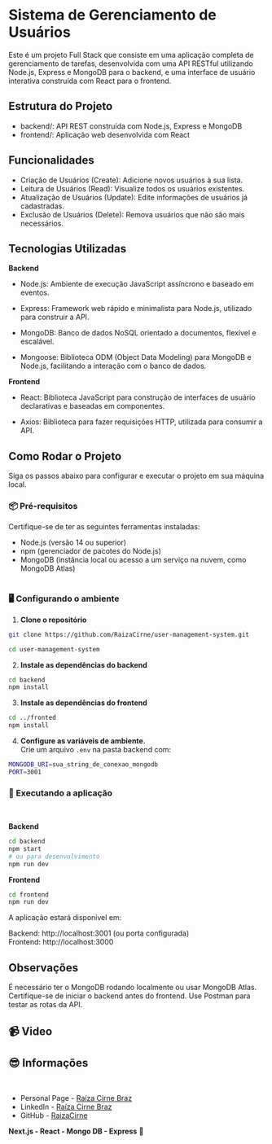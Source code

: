 # Sistema de Gerenciamento de Usuários

Este é um projeto Full Stack que consiste em uma aplicação completa de gerenciamento de tarefas, desenvolvida com uma API RESTful utilizando Node.js, Express e MongoDB para o backend, e uma interface de usuário interativa construída com React para o frontend.

## Estrutura do Projeto

- backend/: API REST construída com Node.js, Express e MongoDB
- frontend/: Aplicação web desenvolvida com React

## Funcionalidades

- Criação de Usuários (Create): Adicione novos usuários à sua lista.
- Leitura de Usuários (Read): Visualize todos os usuários existentes.
- Atualização de Usuários (Update): Edite informações de usuários já cadastradas.
- Exclusão de Usuários (Delete): Remova usuários que não são mais necessários.

## Tecnologias Utilizadas

**Backend**
- Node.js: Ambiente de execução JavaScript assíncrono e baseado em eventos.

- Express: Framework web rápido e minimalista para Node.js, utilizado para construir a API.

- MongoDB: Banco de dados NoSQL orientado a documentos, flexível e escalável.

- Mongoose: Biblioteca ODM (Object Data Modeling) para MongoDB e Node.js, facilitando a interação com o banco de dados.

**Frontend**
- React: Biblioteca JavaScript para construção de interfaces de usuário declarativas e baseadas em componentes.

- Axios: Biblioteca para fazer requisições HTTP, utilizada para consumir a API.

## Como Rodar o Projeto 
Siga os passos abaixo para configurar e executar o projeto em sua máquina local.</br>

### **📦 Pré-requisitos** </br>
Certifique-se de ter as seguintes ferramentas instaladas:</br>
- Node.js (versão 14 ou superior)</br>
- npm (gerenciador de pacotes do Node.js)</br>
- MongoDB (instância local ou acesso a um serviço na nuvem, como MongoDB Atlas)</br></br>

###  **🖥️ Configurando o ambiente** </br>

1. **Clone o repositório** </br>
```bash
git clone https://github.com/RaizaCirne/user-management-system.git

cd user-management-system
```
2. **Instale as dependências do backend**
```bash
cd backend
npm install
```

3. **Instale as dependências do frontend**
```bash
cd ../fronted
npm install
```

4. **Configure as variáveis de ambiente.**</br>
Crie um arquivo `.env` na pasta backend com: 
```bash
MONGODB_URI=sua_string_de_conexao_mongodb
PORT=3001
```


###  **🚀 Executando a aplicação** 
</br>

**Backend**</br>

  ```bash
  cd backend
  npm start
  # ou para desenvolvimento
  npm run dev
  ```
  

**Frontend**</br>

  ```bash
  cd frontend
  npm run dev
  ```

A aplicação estará disponível em:

Backend: http://localhost:3001 (ou porta configurada)</br>
Frontend: http://localhost:3000
    
## Observações

É necessário ter o MongoDB rodando localmente ou usar MongoDB Atlas. Certifique-se de iniciar o backend antes do frontend. Use Postman para testar as rotas da API.

## :video_camera: Video

## :sunglasses: Informações <a name="id011"></a>

<br />

- Personal Page - [Raíza Cirne Braz](#)
- LinkedIn - [Raíza Cirne Braz](https://www.linkedin.com/in/ra%C3%ADzacirne/)
- GitHub - [RaizaCirne](https://github.com/RaizaCirne)

**Next.js - React - Mongo DB - Express** 🚀